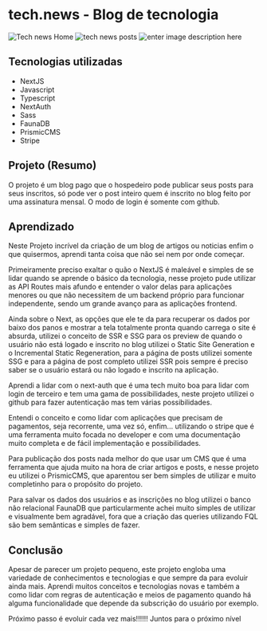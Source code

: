 # tech.news - Blog de tecnologia
![Tech news Home](https://i.ibb.co/C5v1V3g/tech-news-home.png)
![tech news posts](https://i.ibb.co/KwRW4PZ/tech-news-posts.png)
![enter image description here](https://i.ibb.co/YkdwcqS/tech-news-post-preview.png)

## Tecnologias utilizadas
 - NextJS
 - Javascript
 - Typescript
 - NextAuth
 - Sass
 - FaunaDB
 - PrismicCMS
 - Stripe

## Projeto (Resumo)
O projeto é um blog pago que o hospedeiro pode publicar seus posts para seus inscritos, só pode ver o post inteiro quem é inscrito no blog feito por uma assinatura mensal.
O modo de login é somente com github.

## Aprendizado
Neste Projeto incrível da criação de um blog de artigos ou noticias enfim o que quisermos, aprendi tanta coisa que não sei nem por onde começar.

Primeiramente preciso exaltar o quão o NextJS é maleável e simples de se lidar quando se aprende o básico da tecnologia, nesse projeto pude utilizar as API Routes mais afundo e entender o valor delas para aplicações menores ou que não necessitem de um backend próprio para funcionar independente, sendo um grande avanço para as aplicações frontend.

Ainda sobre o Next, as opções que ele te da para recuperar os dados por baixo dos panos e mostrar a tela totalmente pronta quando carrega o site é absurda, utilizei o conceito de SSR e SSG para os preview de quando o usuário não está logado e inscrito no blog utilizei o Static Site Generation e o Incremental Static Regeneration, para a página de posts utilizei somente SSG e para a página de post completo utilizei SSR pois sempre é preciso saber se o usuário estará ou não logado e inscrito na aplicação.

Aprendi a lidar com o next-auth que é uma tech muito boa para lidar com login de terceiro e tem uma gama de possibilidades, neste projeto utilizei o github para fazer autenticação mas tem várias possibilidades.

Entendi o conceito e como lidar com aplicações que precisam de pagamentos, seja recorrente, uma vez só, enfim... utilizando o stripe que é uma ferramenta muito focada no developer e com uma documentação muito completa e de fácil implementação e possibilidades.

Para publicação dos posts nada melhor do que usar um CMS que é uma ferramenta que ajuda muito na hora de criar artigos e posts, e nesse projeto eu utilizei o PrismicCMS, que aparentou ser bem simples de utilizar e muito completinho para o propósito do projeto.

Para salvar os dados dos usuários e as inscrições no blog utilizei o banco não relacional FaunaDB que particularmente achei muito simples de utilizar e visualmente bem agradável, fora que a criação das queries utilizando FQL são bem semânticas e simples de fazer.

## Conclusão
 
Apesar de parecer um projeto pequeno, este projeto engloba uma variedade de conhecimentos e tecnologias e que sempre da para evoluir ainda mais.
Aprendi muitos conceitos e tecnologias novas e também a como lidar com regras de autenticação e meios de pagamento quando há alguma funcionalidade que depende da subscrição do usuário por exemplo.

Próximo passo é evoluir cada vez mais!!!!!!
Juntos para o próximo nível
